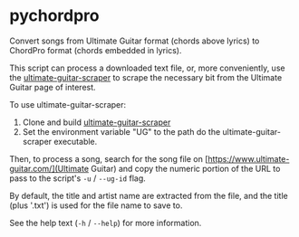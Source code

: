 # pychordpro

Convert songs from Ultimate Guitar format (chords above lyrics) to ChordPro format (chords embedded in lyrics). 

This script can process a downloaded text file, or, more conveniently, use the
[ultimate-guitar-scraper](https://github.com/Pilfer/ultimate-guitar-scraper) 
to scrape the necessary bit from the Ultimate Guitar page of interest.

To use ultimate-guitar-scraper:

1. Clone and build [ultimate-guitar-scraper](https://github.com/Pilfer/ultimate-guitar-scraper)
2. Set the environment variable "UG" to the path do the ultimate-guitar-scraper executable.

Then, to process a song, search for the song file on
[https://www.ultimate-guitar.com/](Ultimate Guitar) and copy the numeric portion 
of the URL to pass to the script's `-u` / `--ug-id` flag.

By default, the title and artist name are extracted from the file, and
the title (plus '.txt') is used for the file name to save to. 

See the help text (`-h` / `--help`) for more information.
